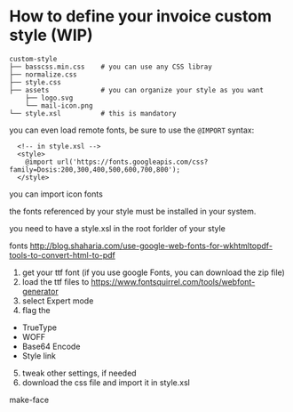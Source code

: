 # How to define your invoice custom style (WIP)

```
custom-style
├── basscss.min.css    # you can use any CSS libray
├── normalize.css
├── style.css
├── assets             # you can organize your style as you want
    ├── logo.svg
    └── mail-icon.png
└── style.xsl          # this is mandatory
```

you can even load remote fonts, be sure to use the `@IMPORT` syntax:

```
  <!-- in style.xsl -->
  <style>
    @import url('https://fonts.googleapis.com/css?family=Dosis:200,300,400,500,600,700,800');
  </style>
```

you can import icon fonts

the fonts referenced by your style must be installed in your system.

you need to have a style.xsl in the root forlder of your style

fonts
http://blog.shaharia.com/use-google-web-fonts-for-wkhtmltopdf-tools-to-convert-html-to-pdf

1. get your ttf font (if you use google Fonts, you can download the zip file) 
2. load the ttf files to https://www.fontsquirrel.com/tools/webfont-generator
3. select Expert mode
4. flag the
  * TrueType
  * WOFF
  * Base64 Encode
  * Style link
5. tweak other settings, if needed
6. download the css file and import it in style.xsl


make-face